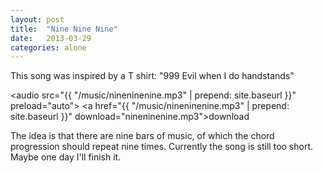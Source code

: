 ```yaml
---
layout: post
title:  "Nine Nine Nine"
date:   2013-03-29
categories: alone
---
```


This song was inspired by a T shirt: "999 Evil when I do handstands"

<audio src="{{ "/music/nineninenine.mp3" | prepend: site.baseurl }}" preload="auto"></audio>
<a href="{{ "/music/nineninenine.mp3" | prepend: site.baseurl }}" download="nineninenine.mp3">download</a>

The idea is that there are nine bars of music, of which the chord progression should repeat nine times.
Currently the song is still too short.
Maybe one day I'll finish it.
